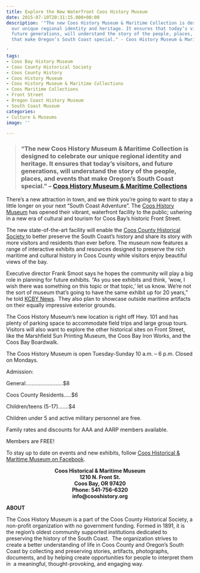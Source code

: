 ```yaml
---
title: Explore the New Waterfront Coos History Museum
date: 2015-07-10T20:31:15.000+00:00
description: '"The new Coos History Museum & Maritime Collection is designed to celebrate
  our unique regional identity and heritage. It ensures that today’s visitors, and
  future generations, will understand the story of the people, places, and events
  that make Oregon’s South Coast special." - Coos History Museum & Maritime Collections

'
tags:
- Coos Bay History Museum
- Coos County Historical Society
- Coos County History
- Coos History Museum
- Coos History Museum & Maritime Collections
- Coos Maritime Collections
- Front Street
- Oregon Coast History Museum
- South Coast Museum
categories:
- Culture & Museums
image: ''

---
```

> ### “The new Coos History Museum & Maritime Collection is designed to celebrate our unique regional identity and heritage. It ensures that today’s visitors, and future generations, will understand the story of the people, places, and events that make Oregon’s South Coast special.” – <a href="http://cooshistory.org/center_overview" target="_blank">Coos History Museum & Maritime Collections</a>

There’s a new attraction in town, and we think you’re going to want to stay a little longer on your next “South Coast Adventure”. The <a href="http://www.cooshistory.org" target="_blank">Coos History Museum</a> has opened their vibrant, waterfront facility to the public; ushering in a new era of cultural and tourism for Coos Bay’s historic Front Street.

The new state-of-the-art facility will enable the <a href="http://www.cooshistory.org/" target="_blank">Coos County Historical Society </a>to better preserve the South Coast’s history and share its story with more visitors and residents than ever before. The museum now features a range of interactive exhibits and resources designed to preserve the rich maritime and cultural history in Coos County while visitors enjoy beautiful views of the bay.

Executive director Frank Smoot says he hopes the community will play a big role in planning for future exhibits. “As you see exhibits and think, ‘wow, I wish there was something on this topic or that topic,’ let us know. We’re not the sort of museum that’s going to have the same exhibit up for 20 years,” he told <a href="http://www.kcby.com/news/local/Coos-History-Museum-holding-Independence-Day-soft-opening-310775071.html" target="_blank">KCBY News</a>.  They also plan to showcase outside maritime artifacts on their equally impressive exterior grounds.

The Coos History Museum’s new location is right off Hwy. 101 and has plenty of parking space to accommodate field trips and large group tours. Visitors will also want to explore the other historical sites on Front Street, like the Marshfield Sun Printing Museum, the Coos Bay Iron Works, and the Coos Bay Boardwalk.

The Coos History Museum is open Tuesday-Sunday 10 a.m. – 6 p.m. Closed on Mondays.

Admission:

General…………………….$8

Coos County Residents…..$6

Children/teens (5-17)…….$4

Children under 5 and active military personnel are free.

Family rates and discounts for AAA and AARP members available.

Members are FREE!

To stay up to date on events and new exhibits, follow <a href="https://www.facebook.com/pages/Coos-Historical-Maritime-Museum/127039397356361" target="_blank">Coos Historical & Maritime Museum on Facebook</a>.

<p style="text-align: center;">
<strong>Coos Historical & Maritime Museum</strong><br /> <strong> 1210 N. Front St.</strong><br /> <strong> Coos Bay, OR 97420</strong><br /> <strong> Phone: 541-756-6320</strong><br /> <strong> info@cooshistory.org</strong>
</p>

**ABOUT**

The Coos History Museum is a part of the Coos County Historical Society, a non-profit organization with no government funding. Formed in 1891, it is the region’s oldest community supported institutions dedicated to preserving the history of the South Coast.  The organization strives to create a better understanding of life in Coos County and Oregon’s South Coast by collecting and preserving stories, artifacts, photographs, documents, and by helping create opportunities for people to interpret them in  a meaningful, thought-provoking, and engaging way.